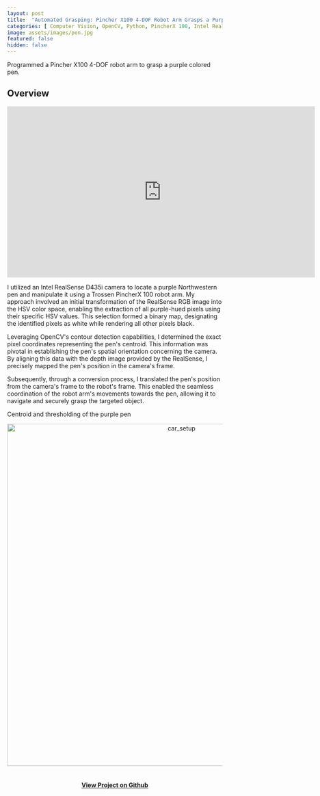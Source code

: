 ```yaml
---
layout: post
title:  "Automated Grasping: Pincher X100 4-DOF Robot Arm Grasps a Purple Pen"
categories: [ Computer Vision, OpenCV, Python, PincherX 100, Intel RealSense ]
image: assets/images/pen.jpg
featured: false
hidden: false
---
```

Programmed a Pincher X100 4-DOF robot arm to grasp a purple colored pen.

## Overview

<div align="center"><iframe width="720" height="400" src="https://www.youtube.com/embed/SmPIuWhf_UQ" title="YouTube video player" frameborder="0" allow="accelerometer; autoplay; clipboard-write; encrypted-media; gyroscope; picture-in-picture" allowfullscreen></iframe></div>

I utilized an Intel RealSense D435i camera to locate a purple Northwestern pen and manipulate it using a Trossen PincherX 100 robot arm. My approach involved an initial transformation of the RealSense RGB image into the HSV color space, enabling the extraction of all purple-hued pixels using their specific HSV values. This selection formed a binary map, designating the identified pixels as white while rendering all other pixels black.

Leveraging OpenCV's contour detection capabilities, I determined the exact pixel coordinates representing the pen's centroid. This information was pivotal in establishing the pen's spatial orientation concerning the camera. By aligning this data with the depth image provided by the RealSense, I precisely mapped the pen's position in the camera's frame.

Subsequently, through a conversion process, I translated the pen's position from the camera's frame to the robot's frame. This enabled the seamless coordination of the robot arm's movements towards the pen, allowing it to navigate and securely grasp the targeted object.

 Centroid and thresholding of the purple pen
 <div align="center"><img src="https://raw.githubusercontent.com/roy2909/roy2909.github.io/08b08e279ba67fb56615d4048d3c89ace9d4a978/assets/images/penC.gif" alt="car_setup" width="800"/></div>
 &nbsp;
<div align="center"><h4> <a href="https://github.com/roy2909/pen_challenge">View Project on Github</a></h4></div>
